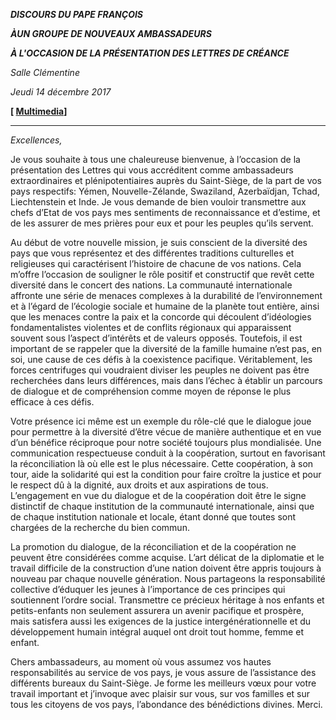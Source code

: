 ***DISCOURS DU PAPE FRANÇOIS***

***À******UN GROUPE DE NOUVEAUX AMBASSADEURS***

***À L'OCCASION DE LA PRÉSENTATION DES LETTRES DE CRÉANCE***

*Salle Clémentine*

*Jeudi 14 décembre 2017*

**\[ [Multimedia](http://w2.vatican.va/content/francesco/fr/events/event.dir.html/content/vaticanevents/fr/2017/12/14/nuovi-ambasciatori.html)\]**

* * *

*Excellences,*

Je vous souhaite à tous une chaleureuse bienvenue, à l’occasion de la présentation des Lettres qui vous accréditent comme ambassadeurs extraordinaires et plénipotentiaires auprès du Saint-Siège, de la part de vos pays respectifs: Yémen, Nouvelle-Zélande, Swaziland, Azerbaïdjan, Tchad, Liechtenstein et Inde. Je vous demande de bien vouloir transmettre aux chefs d’Etat de vos pays mes sentiments de reconnaissance et d’estime, et de les assurer de mes prières pour eux et pour les peuples qu’ils servent.

Au début de votre nouvelle mission, je suis conscient de la diversité des pays que vous représentez et des différentes traditions culturelles et religieuses qui caractérisent l’histoire de chacune de vos nations. Cela m’offre l’occasion de souligner le rôle positif et constructif que revêt cette diversité dans le concert des nations. La communauté internationale affronte une série de menaces complexes à la durabilité de l’environnement et à l’égard de l’écologie sociale et humaine de la planète tout entière, ainsi que les menaces contre la paix et la concorde qui découlent d’idéologies fondamentalistes violentes et de conflits régionaux qui apparaissent souvent sous l’aspect d’intérêts et de valeurs opposés. Toutefois, il est important de se rappeler que la diversité de la famille humaine n’est pas, en soi, une cause de ces défis à la coexistence pacifique. Véritablement, les forces centrifuges qui voudraient diviser les peuples ne doivent pas être recherchées dans leurs différences, mais dans l’échec à établir un parcours de dialogue et de compréhension comme moyen de réponse le plus efficace à ces défis.

Votre présence ici même est un exemple du rôle-clé que le dialogue joue pour permettre à la diversité d’être vécue de manière authentique et en vue d’un bénéfice réciproque pour notre société toujours plus mondialisée. Une communication respectueuse conduit à la coopération, surtout en favorisant la réconciliation là où elle est le plus nécessaire. Cette coopération, à son tour, aide la solidarité qui est la condition pour faire croître la justice et pour le respect dû à la dignité, aux droits et aux aspirations de tous. L’engagement en vue du dialogue et de la coopération doit être le signe distinctif de chaque institution de la communauté internationale, ainsi que de chaque institution nationale et locale, étant donné que toutes sont chargées de la recherche du bien commun.

La promotion du dialogue, de la réconciliation et de la coopération ne peuvent être considérées comme acquise. L’art délicat de la diplomatie et le travail difficile de la construction d’une nation doivent être appris toujours à nouveau par chaque nouvelle génération. Nous partageons la responsabilité collective d’éduquer les jeunes à l’importance de ces principes qui soutiennent l’ordre social. Transmettre ce précieux héritage à nos enfants et petits-enfants non seulement assurera un avenir pacifique et prospère, mais satisfera aussi les exigences de la justice intergénérationnelle et du développement humain intégral auquel ont droit tout homme, femme et enfant.

Chers ambassadeurs, au moment où vous assumez vos hautes responsabilités au service de vos pays, je vous assure de l’assistance des différents bureaux du Saint-Siège. Je forme les meilleurs vœux pour votre travail important et j’invoque avec plaisir sur vous, sur vos familles et sur tous les citoyens de vos pays, l’abondance des bénédictions divines. Merci.